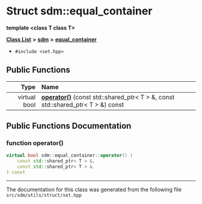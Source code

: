 
# Struct sdm::equal\_container

<link rel="stylesheet" href="https://cdnjs.cloudflare.com/ajax/libs/KaTeX/0.5.1/katex.min.css">
<link rel="stylesheet" href="https://cdn.jsdelivr.net/github-markdown-css/2.2.1/github-markdown.css"/>


**template &lt;class T class T&gt;**


[**Class List**](annotated.md) **>** [**sdm**](namespacesdm.md) **>** [**equal\_container**](structsdm_1_1equal__container.md)





* `#include <set.hpp>`















## Public Functions

| Type | Name |
| ---: | :--- |
| virtual bool | [**operator()**](structsdm_1_1equal__container.md#function-operator()) (const std::shared\_ptr&lt; T &gt; &, const std::shared\_ptr&lt; T &gt; &) const<br> |








## Public Functions Documentation


### function operator() 


```cpp
virtual bool sdm::equal_container::operator() (
    const std::shared_ptr< T > &,
    const std::shared_ptr< T > &
) const
```



------------------------------
The documentation for this class was generated from the following file `src/sdm/utils/struct/set.hpp`